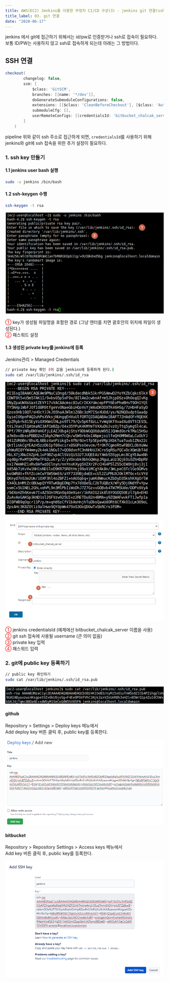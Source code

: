 ```yaml
---
title: AWS(EC2) Jenkins를 이용한 무정지 CI/CD 구성(3) - jenkins git 연결(ssh)
title_label: 03. git 연결
date: "2020-06-17"
---
```

jenkins 에서 git에 접근하기 위해서는 id/pw로 인증받거나 ssh로 접속이 필요하다.
<br />보통 ID/PW는 사용하지 않고 ssh로 접속하게 되는데 아래는 그 방법이다.

## SSH 연결

```groovy
checkout(
        changelog: false,
        scm: [
            $class: 'GitSCM',
            branches: [[name: '*/dev']],
            doGenerateSubmoduleConfigurations: false,
            extensions: [[$class: 'CleanBeforeCheckout'], [$class: 'AuthorInChangelog']],
            submoduleCfg: [],
            userRemoteConfigs: [[credentialsId: 'bitbucket_chalcak_server', url: 'git@bitbucket.org:wisdomcdh/chalcak-server.git']]
        ]
    )
```

pipeline 위와 같이 ssh 주소로 접근하게 되면, `credentialsId`를 사용하기 위해 jenkins와 git에 ssh 접속을 위한 추가 설정이 필요하다.

### 1. ssh key 만들기

#### 1.1 jenkins user bash 실행

```sh
sudo -u jenkins /bin/bash
```

#### 1.2 ssh-keygen 수행

```sh
ssh-keygen -t rsa
```

![jenkins-ssh-keygen](/assets/images/code/cicd/jenkins-ssh-keygen.png)

<span style="color:red">①</span> key가 생성될 파일명을 포함한 경로 (그냥 엔터를 치면 괄호안의 위치에 파일이 생성된다.)
<br/><span style="color:red">②</span> 패스워드 설정

#### 1.3 생성된 private key를 jenkins에 등록

Jenkins관리 > Managed Credentials

```sh
// private key 확인 (이 값을 jenkins에 등록하게 된다.)
sudo cat /var/lib/jenkins/.ssh/id_rsa
```

![jenkins-ssh-keygen-reg2](/assets/images/code/cicd/jenkins-ssh-keygen-reg2.png)

![jenkins-ssh-keygen-reg](/assets/images/code/cicd/jenkins-ssh-keygen-reg.png)

<span style="color:red">①</span> jenkins credentialsId (예제에선 bitbucket_chalcak_server 이름을 사용)
<br/><span style="color:red">②</span> git ssh 접속에 사용될 username (큰 의미 없음)
<br/><span style="color:red">③</span> private key 입력
<br/><span style="color:red">④</span> 패스워드 입력

### 2. git에 public key 등록하기

```sh
// public key 확인하기
sudo cat /var/lib/jenkins/.ssh/id_rsa.pub
```

![jenkins-ssh-keygen-reg-pub](/assets/images/code/cicd/jenkins-ssh-keygen-reg-pub.png)

#### github

Repository > Settings > Deploy keys 메뉴에서
<br />Add deploy key 버튼 클릭 후, public key를 등록한다.

![ssh-key-reg-github](/assets/images/code/cicd/ssh-key-reg-github.png)

#### bitbucket

Repository > Repository Settings > Access keys 메뉴에서
<br />Add key 버튼 클릭 후, public key를 등록한다.

![ssh-key-reg-bitbucket](/assets/images/code/cicd/ssh-key-reg-bitbucket.png)